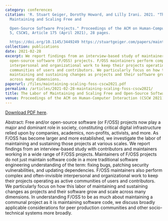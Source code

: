 ```yaml
---
category: conferences
citation: 'R. Stuart Geiger, Dorothy Howard, and Lilly Irani. 2021. "The Labor of
  Maintaining and Scaling Free and

  Open-Source Software Projects." Proceedings of the ACM on Human-Computer Interaction.
  5, CSCW1, Article 175 (April 2021), 28 pages.

  https://doi.org/10.1145/3449249 https://stuartgeiger.com/papers/maintaining-scaling-foss-cscw2021.pdf'
collection: publications
date: 2021-02-28
excerpt: We report findings from an interview-based study of maintainers of free and/or
  open-source software (F/OSS) projects. F/OSS maintainers perform complex and often-invisible
  interpersonal and organizational work to keep their projects operating as active
  communities of users and contributors. We particularly focus on how this labor of
  maintaining and sustaining changes as projects and their software grow and scale
  across many dimensions.
paperurl: /files/maintaining-scaling-foss-cscw2021.pdf
permalink: /articles/2021-02-28-maintaining-scaling-foss-cscw2021/
title: The Labor of Maintaining and Scaling Free and Open-Source Software Projects
venue: Proceedings of the ACM on Human-Computer Interaction (CSCW 2021)
---
```


<a href="https://stuartgeiger.com/papers/maintaining-scaling-foss-cscw2021.pdf">Download PDF here</a>.

Abstract: Free and/or open-source software (or F/OSS) projects now play a major and dominant role in society, constituting critical digital infrastructure relied upon by companies, academics, non-profits, activists, and more. As F/OSS has become larger and more established, we investigate the labor of maintaining and sustaining those projects at various scales. We report findings from an interview-based study with contributors and maintainers working in a wide range of F/OSS projects. Maintainers of F/OSS projects do not just maintain software code in a more traditional software engineering understanding of the term: fixing bugs, patching security vulnerabilities, and updating dependencies. F/OSS maintainers also perform complex and often-invisible interpersonal and organizational work to keep their projects operating as active communities of users and contributors. We particularly focus on how this labor of maintaining and sustaining changes as projects and their software grow and scale across many dimensions. In understanding F/OSS to be as much about maintaining a communal project as it is maintaining software code, we discuss broadly applicable considerations for peer production communities and other socio-technical systems more broadly.
